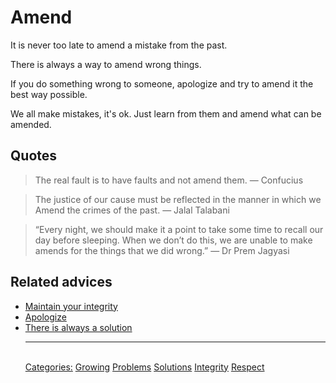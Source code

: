# Amend

It is never too late to amend a mistake from the past.

There is always a way to amend wrong things.

If you do something wrong to someone, apologize and try to amend it the best way possible.

We all make mistakes, it's ok. Just learn from them and amend what can be amended.

## Quotes

> The real fault is to have faults and not amend them. ― Confucius

> The justice of our cause must be reflected in the manner in which we Amend the crimes of the past. ― Jalal Talabani

> “Every night, we should make it a point to take some time to recall our day before sleeping. When we don’t do this, we are unable to make amends for the things that we did wrong.” ― Dr Prem Jagyasi

## Related advices

- [Maintain your integrity](../Maintain%20your%20integrity/index.md)
- [Apologize](../Apologize/index.md)
- [There is always a solution](../There%20is%20always%20a%20solution/index.md)<hr/><br/>[Categories:](../Categories/index.md) [Growing](../Categories/Growing.md) [Problems](../Categories/Problems.md) [Solutions](../Categories/Solutions.md) [Integrity](../Categories/Integrity.md) [Respect](../Categories/Respect.md)